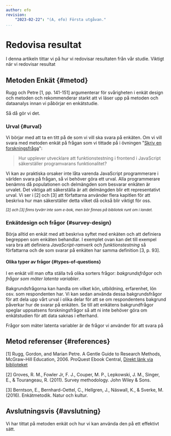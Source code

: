 ```yaml
---
author: efo
revision:
    "2023-02-22": "(A, efo) Första utgåvan."
...
```

Redovisa resultat
==================================

I denna artikeln tittar vi på hur vi redovisar resultaten från vår studie. Viktigt när vi redovisar resultat



<!--more-->



Metoden Enkät {#metod}
--------------------------------------

Rugg och Petre [1, pp. 141-151] argumenterar för svårigheten i enkät design och metoden och rekommenderar starkt att vi läser upp på metoden och dataanalys innan vi påbörjar en enkätstudie.

Så då gör vi det.



### Urval {#urval}

Vi börjar med att ta en titt på de som vi vill ska svara på enkäten. Om vi vill svara med metoden enkät på frågan som vi tittade på i övningen "[Skriv en forskningsfråga](kunskap/skriv-en-forskningsfraga)":

> Hur upplever utvecklare att funktionstestning i frontend i JavaScript säkerställer programvarans funktionalitet?

Vi kan av praktiska orsaker inte låta varenda JavaScript programmerare i världen svara på frågan, så vi behöver göra ett urval. Alla programmerare benämns då populationen och delmängden som besvarar enkäten är urvalet. Det viktiga att säkerställa är att delmängden blir ett representativt urval. Vi ser i [2] och [3] att författarna använder flera kapitlen för att beskriva hur man säkerställer detta vilket då också blir viktigt för oss.

<small><i>[2] och [3] finns tyvärr inte som e-bok, men bör finnas på bibliotek runt om i landet.</i></small>



### Enkätdesign och frågor {#survey-design}

Börja alltid en enkät med att beskriva syftet med enkäten och att definiera begreppen som enkäten behandlar. I exemplet ovan kan det till exempel vara bra att definiera _JavaScript-ramverk_ och _funktionstestning_ så författarna och de som svarar på enkäten har samma definition [3, p. 93].



#### Olika typer av frågor {#types-of-questions}

I en enkät vill man ofta ställa två olika sorters frågor: _bakgrundsfrågor_ och _frågor som mäter latenta variabler_.

Bakgrundsfrågorna kan handla om vilket kön, utbildning, erfarenhet, lön osv. som respondenten har. Vi kan sedan använda dessa bakgrundsfrågor för att dela upp vårt urval i olika delar för att se om respondentens bakgrund påverkar hur de svarar på enkäten. Se till att enkätens bakgrundfrågor speglar uppsatsens forskningsfrågor så att ni inte behöver göra om enkätstudien för att data saknas i efterhand.

Frågor som mäter latenta variabler är de frågor vi använder för att svara på



Metod referenser {#references}
--------------------------------------

[1] Rugg, Gordon, and Marian Petre. A Gentle Guide to Research Methods, McGraw-Hill Education, 2006. ProQuest Ebook Central, [Direkt länk via biblioteket](https://bth.summon.serialssolutions.com/2.0.0/link/0/eLvHCXMwtV1LT8MwDLaAXUAcYIAYz4orKmRNu6QSIDEE22U3xLXK8oCJAWMr8PdxsrQdQwhx4FK1UZ-2635ubH8ANDoh4ZxPYIJRJUhTpqQllWKqFcWaCUPTplHG0ZLNlD-XTJDV2L8qHsdQ9baQ9g_KL0-KA7iOJoBLNAJczuHjctNnH9uO0riCRjBQjh-jSLI77jnW6Jkk93v3vncwDq0m5S3VlvbVPIUJ_fR3oCc7Y_ERdgfDYZUx8iWEJLboCmHelEhnrvf0dfuKImBDpzZ6DS1Tl53RLmhLbG_yJzWQ-fnkHRW9CLWYsSRaglq7fdmu_nS5nvy-g5DbZrbHjwuRi2u3fCuk8l5WYEVMHtHN4ycgtx1Z1WBkvn0uHQa4XYOatoUh67Cgn-uW7do_5wacnj2J8ePFZTCVeOAkHuQvQSHxwEv87NTtuAl3N9e3V93QE1GEgiMC5KHhkaYJIaapudA06nPGDEl4E_1dHwOuKO2rVDDEflJLwjWPMRLjCdNRImOVSroFq8JWLDznrrJRbUOQGElMIhUlksRUplyyqCUShNxMIwxTDTiaEUH2PnSz55OskBN65pQ3oG4lk42mrUky9K6IwRtwWAgqc0f5RN-s1OfOr3vswnJlT3uwlI_f9D4s9vOHA6_gT2N5LJ4)

[2] Groves, R. M., Fowler Jr, F. J., Couper, M. P., Lepkowski, J. M., Singer, E., & Tourangeau, R. (2011). Survey methodology. John Wiley & Sons.

[3] Berntson, E., Bernhard-Oettel, C., Hellgren, J., Näswall, K., & Sverke, M. (2016). Enkätmetodik. Natur och kultur.



Avslutningsvis {#avslutning}
--------------------------------------

Vi har tittat på metoden enkät och hur vi kan använda den på ett effektivt sätt.
